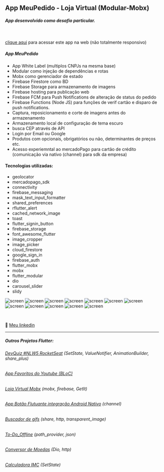 ## App MeuPedido - Loja Virtual (Modular-Mobx)
##### App desenvolvido como desafio particular.

<br>

[clique aqui](https://meupedido-237bd.web.app/) para acessar este app na web (não totalmente responsivo)

##### App MeuPedido
- App White Label (multiplos CNPJs na mesma base)
- Modular como injeção de dependências e rotas
- Mobx como gerenciador de estado
- Firebase Firestore como BD
- Firebase Storage para armazenamento de imagens
- Firebase hosting para publicação web
- Firebase FCM para Push Notifications de alteração de status do pedido
- Firebase Functions (Node JS) para funções de verif cartão e disparo de push notifications.
- Captura, reposicionamento e corte de imagens antes do armazenamento
- Armazenamento local de configuração de tema escuro
- busca CEP através de API
- Login por Email ou Google
- Produtos com opcionais, obrigatórios ou não, determinantes de preços etc.
- Acesso experiemntal ao mercadoPago para cartão de crédito (comunicação via nativo (channel) para sdk da empresa)

#### Tecnologias utilizadas:

- geolocator
- mercadopago_sdk
- connectivity
- firebase_messaging
- mask_text_input_formatter
- shared_preferences
- rflutter_alert
- cached_network_image
- toast
- flutter_signin_button
- firebase_storage
- font_awesome_flutter
- image_cropper
- image_picker
- cloud_firestore
- google_sign_in
- firebase_auth
- flutter_mobx
- mobx
- flutter_modular
- dio
- carousel_slider
- slidy

![screen](/MeuPedidoAPP/imgs/screen01.png) 
![screen](/MeuPedidoAPP/imgs/screen02.png) ![screen](/MeuPedidoAPP/imgs/screen02b.png)
![screen](/MeuPedidoAPP/imgs/screen03.png) ![screen](/MeuPedidoAPP/imgs/screen03b.png) ![screen](/MeuPedidoAPP/imgs/screen03c.png)
![screen](/MeuPedidoAPP/imgs/screen04.png) ![screen](/MeuPedidoAPP/imgs/screen04b.png)
![screen](/MeuPedidoAPP/imgs/screen05.png) ![screen](/MeuPedidoAPP/imgs/screen06.png)
![screen](/MeuPedidoAPP/imgs/screen07.png) ![screen](/MeuPedidoAPP/imgs/screen08.png)

<br>

💬 [Meu linkedin](https://www.linkedin.com/in/isaias-gon%C3%A7alves-igs/)

<hr>

##### Outros Projetos Flutter:
###### [DevQuiz #NLW5 RocketSeat](https://github.com/IsaBass/nlw5_devquiz) (SetState, ValueNotifier, AnimationBuilder, share_plus)

###### [App Favoritos do Youtube (BLoC)](https://github.com/IsaBass/youtube_favorites) 
###### [Loja Virtual Mobx](https://github.com/IsaBass/cursolojavirtual_mobx) (mobx, firebase, GetIt)
###### [App Botão Flutuante integração Android Nativo](https://github.com/IsaBass/floatingchannelandroid) (channel)
###### [Buscador de gifs](https://github.com/IsaBass/buscador_gifs) (share, http, transparent_image)
###### [To-Do_Offline](https://github.com/IsaBass/todo_offline) (path_provider, json)
###### [Conversor de Moedas](https://github.com/IsaBass/conversor_moedas) (Dio, http)
###### [Calculadora IMC](https://github.com/IsaBass/calcIMC) (SetState)





<!--
## Meus Projetos Flutter:
#### [DevQuiz #NLW5 RocketSeat](https://github.com/IsaBass/nlw5_devquiz)
- projeto da 5ª NLW , trilha Flutter
- SetState, ValueNotifier, AnimationBuilder, shared_plus
<!--
#### [Calculadora IMC](https://github.com/IsaBass/calcIMC)
- projeto inicial de aprendizado
- SetState
-->

